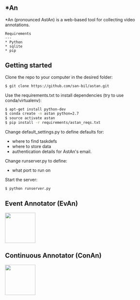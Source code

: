 *An
---

*An (pronounced AstAn) is a web-based tool for collecting video annotations.

~~~
Requirements
---
* Python
* sqlite
* pip
~~~
Getting started
---

Clone the repo to your computer in the desired folder:

~~~ sh
$ git clone https://github.com/san-bil/astan.git
~~~

Use the requirements.txt to install dependencies (try to use conda/virtualenv):

~~~ sh
$ apt-get install python-dev
$ conda create -n astan python=2.7
$ source activate astan
$ pip install -r requirements/astan_reqs.txt
~~~

Change default_settings.py to define defaults for:
* where to find taskdefs
* where to store data
* authentication details for AstAn's email.

Change runserver.py to define:
* what port to run on


Start the server:
~~~ sh
$ python runserver.py
~~~

Event Annotator (EvAn)
---
<img src="https://cloud.githubusercontent.com/assets/1110545/20281290/daf9406a-aaa7-11e6-8d9d-5e237e21a5e6.png" style="width:100; height:100"/>

Continuous Annotator (ConAn)
---
<img src="https://cloud.githubusercontent.com/assets/1110545/20281291/dafccbcc-aaa7-11e6-9b80-31e77e9caadc.png" style="width:100; height:100"/>
